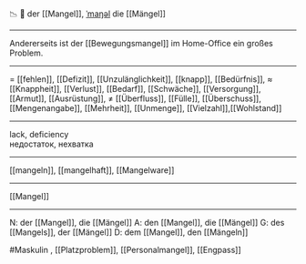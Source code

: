 📉 🔵 der [[Mangel]], [ˈmaŋəl](https://youglish.com/pronounce/Mangel/german)
die [[Mängel]]

---
Andererseits ist der [[Bewegungsmangel]] im Home-Office ein großes Problem.

---
= [[fehlen]], [[Defizit]], [[Unzulänglichkeit]],  [[knapp]], [[Bedürfnis]],
≈ [[Knappheit]], [[Verlust]], [[Bedarf]], [[Schwäche]], [[Versorgung]], [[Armut]], [[Ausrüstung]],
≠ [[Überfluss]], [[Fülle]], [[Überschuss]], [[Mengenangabe]], [[Mehrheit]], [[Unmenge]], [[Vielzahl]],[[Wohlstand]]


---
lack, deficiency  
недостаток, нехватка

---
[[mangeln]], [[mangelhaft]], [[Mangelware]]

---
[[Mangel]]


---
N: der [[Mangel]], die [[Mängel]]
A: den [[Mangel]], die [[Mängel]]
G: des [[Mangels]], der [[Mängel]]
D: dem [[Mangel]], den [[Mängeln]]

#Maskulin , [[Platzproblem]], [[Personalmangel]], [[Engpass]]